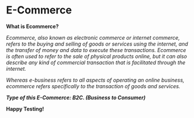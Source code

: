 # E-Commerce

**What is Ecommerce?**

_Ecommerce, also known as electronic commerce or internet commerce, refers to the buying and selling of goods or services using the internet, and the transfer of money and data to execute these transactions. Ecommerce is often used to refer to the sale of physical products online, but it can also describe any kind of commercial transaction that is facilitated through the internet._

_Whereas e-business refers to all aspects of operating an online business, ecommerce refers specifically to the transaction of goods and services._

**_Type of this E-Commerce: B2C. (Business to Consumer)_**

**Happy Testing!**
